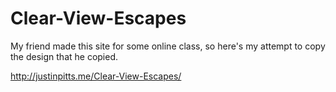 # Clear-View-Escapes
My friend made this site for some online class, so here's my attempt to copy the design that he copied.

http://justinpitts.me/Clear-View-Escapes/
